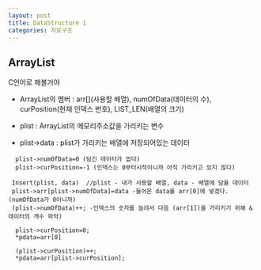 ```yaml
---
layout: post
title: DataStructure 1
categories: 자료구조
---
```


## ArrayList 

C언어로 해볼거야

- ArrayList의 멤버 : arr[](사용할 배열), numOfData(데이터의 수), curPosition(현재 인덱스 번호), LIST_LEN(배열의 크기)

- plist : ArrayList의 메모리주소값을 가리키는 변수

- plist->data : plist가 가리키는 배열에 저장되어있는 데이터


```1.초기화 
  plist->numOfData=0 (담긴 데이터가 없다)
  plist->curPosition=-1 (인덱스는 0부터시작이니까 아직 가리키고 있지 않다)
```
```2.삽입
 Insert(plist, data)  //plist - 내가 사용할 배열, data - 배열에 담을 데이터
 plist->arr[plist->numOfData]=data -들어온 data를 arr[0]에 넣겠다. (numOfData가 0이니까)
 (plist->numOfData)++; -인덱스의 숫자를 늘려서 다음 (arr[1])을 가리키기 위해 & 데이터의 개수 파악)
```
```3.처음 조회
  plist->curPosition=0;
  *pdata=arr[0]
```
```4.arr[0]이후 조회
  (plist->curPosition)++;
  *pdata=arr[plist->curPosition];
```
```5.삭제

```
